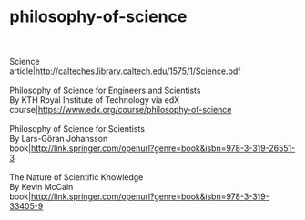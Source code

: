# philosophy-of-science<br><br>

Science<br>article|http://calteches.library.caltech.edu/1575/1/Science.pdf<br><br>
Philosophy of Science for Engineers and Scientists<br>By KTH Royal Institute of Technology via edX<br>course|https://www.edx.org/course/philosophy-of-science<br><br>
Philosophy of Science for Scientists<br>By Lars-Göran Johansson<br>book|http://link.springer.com/openurl?genre=book&isbn=978-3-319-26551-3<br><br>
The Nature of Scientific Knowledge<br>By Kevin McCain<br>book|http://link.springer.com/openurl?genre=book&isbn=978-3-319-33405-9<br><br>
